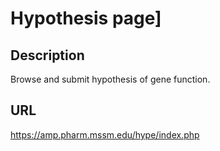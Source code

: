 # Hypothesis page]

## Description

Browse and submit hypothesis of gene function.

## URL

https://amp.pharm.mssm.edu/hype/index.php